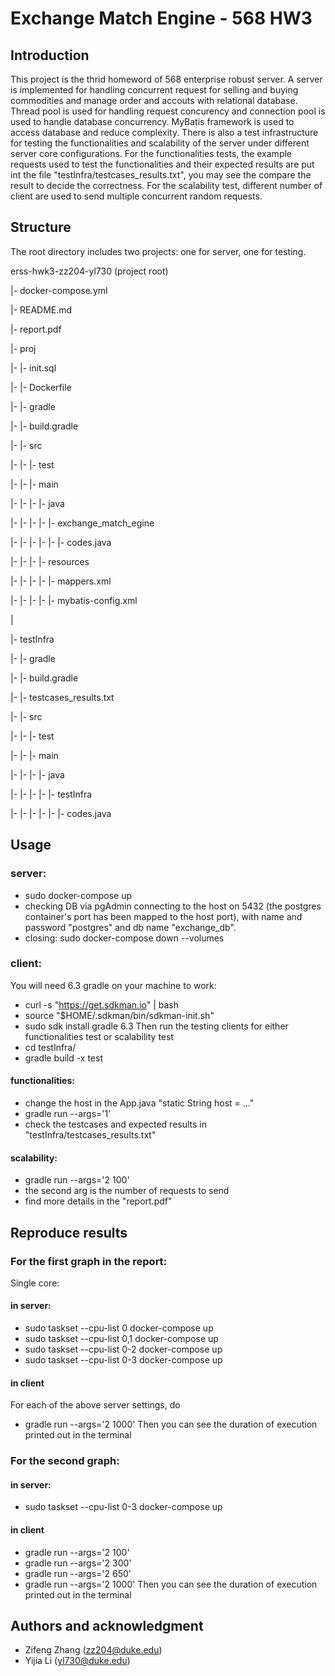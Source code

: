 # Exchange Match Engine - 568 HW3 

## Introduction
This project is the thrid homeword of 568 enterprise robust server. A server is implemented for handling concurrent request for selling and buying commodities and manage order and accouts with relational database. Thread pool is used for handling request concurency and connection pool is used to handle database concurrency. MyBatis framework is used to access database and reduce complexity. 
There is also a test infrastructure for testing the functionalities and scalability of the server under different server core configurations. For the functionalities tests, the example requests used to test the functionalities and their expected results are put int the file "testInfra/testcases_results.txt", you may see the compare the result to decide the correctness. For the scalability test, different number of client are used to send multiple concurrent random requests. 

## Structure

The root directory includes two projects: one for server, one for testing.

erss-hwk3-zz204-yl730 (project root)

   |- docker-compose.yml

   |- README.md

   |- report.pdf

   |- proj

   |- |- init.sql 

   |- |- Dockerfile

   |- |- gradle 

   |- |- build.gradle 

   |- |- src 

   |- |- |- test

   |- |- |- main

   |- |- |- |- java
   
   |- |- |- |- |- exchange_match_egine

   |- |- |- |- |- |- codes.java

   |- |- |- |- resources

   |- |- |- |- |- mappers.xml

   |- |- |- |- |- mybatis-config.xml

   |

   |- testInfra

   |- |- gradle 

   |- |- build.gradle 

   |- |- testcases_results.txt

   |- |- src 

   |- |- |- test

   |- |- |- main

   |- |- |- |- java
   
   |- |- |- |- |- testInfra

   |- |- |- |- |- |- codes.java



## Usage 
### server:
- sudo docker-compose up
- checking DB via pgAdmin connecting to the host on 5432 (the postgres container's port has been mapped to the host port), with name and password "postgres" and db name "exchange_db".
- closing: sudo docker-compose down --volumes

### client:
You will need 6.3 gradle on your machine to work:
- curl -s "https://get.sdkman.io" | bash
- source "$HOME/.sdkman/bin/sdkman-init.sh"
- sudo sdk install gradle 6.3
Then run the testing clients for either functionalities test or scalability test
- cd testInfra/
- gradle build -x test
#### functionalities:
- change the host in the App.java "static String host = ..."
- gradle run --args='1'
- check the testcases and expected results in "testInfra/testcases_results.txt"
#### scalability:
- gradle run --args='2 100'
- the second arg is the number of requests to send
- find more details in the "report.pdf"

## Reproduce results
### For the first graph in the report:
Single core:
#### in server: 
- sudo taskset --cpu-list 0 docker-compose up
- sudo taskset --cpu-list 0,1 docker-compose up
- sudo taskset --cpu-list 0-2 docker-compose up
- sudo taskset --cpu-list 0-3 docker-compose up
#### in client
For each of the above server settings, do
- gradle run --args='2 1000'
Then you can see the duration of execution printed out in the terminal



### For the second graph:
#### in server: 
- sudo taskset --cpu-list 0-3 docker-compose up
#### in client
- gradle run --args='2 100'
- gradle run --args='2 300'
- gradle run --args='2 650'
- gradle run --args='2 1000'
Then you can see the duration of execution printed out in the terminal


## Authors and acknowledgment 
- Zifeng Zhang (zz204@duke.edu)
- Yijia Li (yl730@duke.edu)

